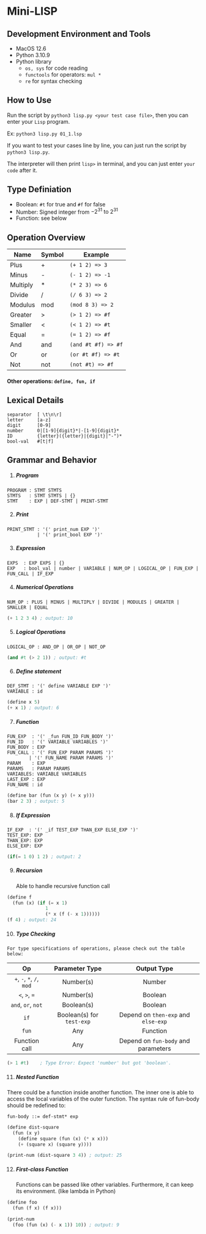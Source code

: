 #  Mini-LISP
## Development Environment and Tools
- MacOS 12.6
- Python 3.10.9
- Python library
  - `os, sys` for code reading
  - `functools` for operators: `mul *`
  - `re` for syntax checking

## How to Use
Run the script by `python3 lisp.py <your test case file>`, then you can enter your `Lisp` program.

Ex: `python3 lisp.py 01_1.lsp`

If you want to test your cases line by line, you can just run the script by `python3 lisp.py`.

The interpreter will then print `lisp>` in terminal, and you can just enter `your code` after it.

## Type Definiation

* Boolean: `#t` for true and `#f` for false
* Number: Signed integer from $-2^{31} \text{ to } 2^{31}$
* Function: see below

## Operation Overview

| Name     | Symbol | Example             |
| -------- | ------ | ------------------- |
| Plus     | +      | `(+ 1 2) => 3`      |
| Minus    | -      | `(- 1 2) => -1`     |
| Multiply | *      | `(* 2 3) => 6`      |
| Divide   | /      | `(/ 6 3) => 2`      |
| Modulus  | mod    | `(mod 8 3) => 2`    |
| Greater  | >      | `(> 1 2) => #f`     |
| Smaller  | <      | `(< 1 2) => #t`     |
| Equal    | =      | `(= 1 2) => #f`     |
| And      | and    | `(and #t #f) => #f` |
| Or       | or     | `(or #t #f) => #t`  |
| Not      | not    | `(not #t) => #f`    |

#### Other operations: `define, fun, if`


## Lexical Details

```ebnf
separator  [ \t\n\r]
letter     [a-z]
digit      [0-9]
number     0|[1-9]{digit}*|-[1-9]{digit}*
ID         {letter}({letter}|{digit}|"-")*
bool-val   #[t|f]
```

## Grammar and Behavior

1. ##### Program

``` ebnf
PROGRAM : STMT STMTS
STMTS   : STMT STMTS | {}
STMT    : EXP | DEF-STMT | PRINT-STMT
```

2. ##### Print

``` ebnf
PRINT_STMT : '(' print_num EXP ')' 
           | '(' print_bool EXP ')'
```

3. ##### Expression
   
``` ebnf
EXPS  : EXP EXPS | {}
EXP   : bool_val | number | VARIABLE | NUM_OP | LOGICAL_OP | FUN_EXP | FUN_CALL | IF_EXP 
```

4. ##### Numerical Operations 

``` ebnf
NUM_OP : PLUS | MINUS | MULTIPLY | DIVIDE | MODULES | GREATER | SMALLER | EQUAL
```

``` lisp
(+ 1 2 3 4) ; output: 10
```

5. ##### Logical Operations

``` ebnf
LOGICAL_OP : AND_OP | OR_OP | NOT_OP
```

``` lisp
(and #t (> 2 1)) ; output: #t
```

6. ##### Define statement

``` ebnf
DEF_STMT : '(' define VARIABLE EXP ')'
VARIABLE : id 
```

``` lisp
(define x 5)
(+ x 1) ; output: 6
```

7. ##### Function

``` ebnf
FUN_EXP  : '(' _fun FUN_ID FUN_BODY ')'
FUN_ID   : '(' VARIABLE VARIABLES ')'
FUN_BODY : EXP
FUN_CALL : '(' FUN_EXP PARAM PARAMS ')'
        | '(' FUN_NAME PARAM PARAMS ')'
PARAM    : EXP 
PARAMS   : PARAM PARAMS 
VARIABLES: VARIABLE VARIABLES
LAST_EXP : EXP
FUN_NAME : id
```

``` lisp
(define bar (fun (x y) (+ x y)))
(bar 2 3) ; output: 5
```

8. ##### If Expression

``` ebnf
IF_EXP  : '(' _if TEST_EXP THAN_EXP ELSE_EXP ')' 
TEST_EXP: EXP             
THAN_EXP: EXP             
ELSE_EXP: EXP 
```

``` lisp
(if(= 1 0) 1 2) ; output: 2
```

9.  ##### Recursion
    
    Able to handle recursive function call

``` lisp
(define f
  (fun (x) (if (= x 1)
              1
              (* x (f (- x 1))))))
(f 4) ; output: 24
```

10.  ##### Type Checking

    For type specifications of operations, please check out the table below:

  |            Op             |      Parameter Type       |             Output Type             |
  | :-----------------------: | :-----------------------: | :---------------------------------: |
  | `+`, `-`, `*`, `/`, `mod` |         Number(s)         |               Number                |
  |       `<`, `>`, `=`       |         Number(s)         |               Boolean               |
  |    `and`, `or`, `not`     |        Boolean(s)         |               Boolean               |
  |           `if`            | Boolean(s) for `test-exp` | Depend on `then-exp` and `else-exp` |
  |           `fun`           |            Any            |              Function               |
  |       Function call       |            Any            | Depend on `fun-body` and parameters |

``` lisp
(> 1 #t)    ; Type Error: Expect 'number' but got 'boolean'.
```

11.  ##### Nested Function

   There could be a function inside another function. The inner one is able to access the local variables of the outer function. The syntax rule of fun-body should be redefined to:

``` ebnf
fun-body ::= def-stmt* exp
```

``` lisp
(define dist-square
  (fun (x y)
    (define square (fun (x) (* x x)))
    (+ (square x) (square y))))

(print-num (dist-square 3 4)) ; output: 25
```

12. ##### First-class Function
    
    Functions can be passed like other variables. Furthermore, it can keep its environment. (like lambda in Python)

``` lisp
(define foo
  (fun (f x) (f x)))

(print-num
  (foo (fun (x) (- x 1)) 10)) ; output: 9
```
